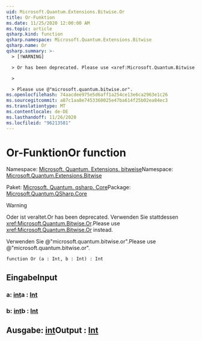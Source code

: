 ```yaml
---
uid: Microsoft.Quantum.Extensions.Bitwise.Or
title: Or-Funktion
ms.date: 11/25/2020 12:00:00 AM
ms.topic: article
qsharp.kind: function
qsharp.namespace: Microsoft.Quantum.Extensions.Bitwise
qsharp.name: Or
qsharp.summary: >-
  > [!WARNING]

  > Or has been deprecated. Please use <xref:Microsoft.Quantum.Bitwise.Or> instead.

  >

  > Please use @"microsoft.quantum.bitwise.or".
ms.openlocfilehash: 74aacdee975e5d6aff1a254ce13e6ca2963e1c26
ms.sourcegitcommit: a87c1aa8e7453360025e47ba614f25b02ea84ec3
ms.translationtype: MT
ms.contentlocale: de-DE
ms.lasthandoff: 11/26/2020
ms.locfileid: "96213581"
---
```

# <a name="or-function"></a><span data-ttu-id="6d8ae-102">Or-Funktion</span><span class="sxs-lookup"><span data-stu-id="6d8ae-102">Or function</span></span>

<span data-ttu-id="6d8ae-103">Namespace: [Microsoft. Quantum. Extensions. bitweise](xref:Microsoft.Quantum.Extensions.Bitwise)</span><span class="sxs-lookup"><span data-stu-id="6d8ae-103">Namespace: [Microsoft.Quantum.Extensions.Bitwise](xref:Microsoft.Quantum.Extensions.Bitwise)</span></span>

<span data-ttu-id="6d8ae-104">Paket: [Microsoft. Quantum. qsharp. Core](https://nuget.org/packages/Microsoft.Quantum.QSharp.Core)</span><span class="sxs-lookup"><span data-stu-id="6d8ae-104">Package: [Microsoft.Quantum.QSharp.Core](https://nuget.org/packages/Microsoft.Quantum.QSharp.Core)</span></span>


> [!WARNING]
> <span data-ttu-id="6d8ae-105">Oder ist veraltet.</span><span class="sxs-lookup"><span data-stu-id="6d8ae-105">Or has been deprecated.</span></span> <span data-ttu-id="6d8ae-106">Verwenden Sie stattdessen <xref:Microsoft.Quantum.Bitwise.Or>.</span><span class="sxs-lookup"><span data-stu-id="6d8ae-106">Please use <xref:Microsoft.Quantum.Bitwise.Or> instead.</span></span>
>
> <span data-ttu-id="6d8ae-107">Verwenden Sie @"microsoft.quantum.bitwise.or".</span><span class="sxs-lookup"><span data-stu-id="6d8ae-107">Please use @"microsoft.quantum.bitwise.or".</span></span>



```qsharp
function Or (a : Int, b : Int) : Int
```


## <a name="input"></a><span data-ttu-id="6d8ae-108">Eingabe</span><span class="sxs-lookup"><span data-stu-id="6d8ae-108">Input</span></span>

### <a name="a--int"></a><span data-ttu-id="6d8ae-109">a: [int](xref:microsoft.quantum.lang-ref.int)</span><span class="sxs-lookup"><span data-stu-id="6d8ae-109">a : [Int](xref:microsoft.quantum.lang-ref.int)</span></span>




### <a name="b--int"></a><span data-ttu-id="6d8ae-110">b: [int](xref:microsoft.quantum.lang-ref.int)</span><span class="sxs-lookup"><span data-stu-id="6d8ae-110">b : [Int](xref:microsoft.quantum.lang-ref.int)</span></span>





## <a name="output--int"></a><span data-ttu-id="6d8ae-111">Ausgabe: [int](xref:microsoft.quantum.lang-ref.int)</span><span class="sxs-lookup"><span data-stu-id="6d8ae-111">Output : [Int](xref:microsoft.quantum.lang-ref.int)</span></span>

